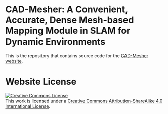 # CAD-Mesher: A Convenient, Accurate, Dense Mesh-based Mapping Module in SLAM for Dynamic Environments

This is the repository that contains source code for the [CAD-Mesher website](https://yaepiii.github.io/CAD-Mesher.github.io/).

# Website License
<a rel="license" href="http://creativecommons.org/licenses/by-sa/4.0/"><img alt="Creative Commons License" style="border-width:0" src="https://i.creativecommons.org/l/by-sa/4.0/88x31.png" /></a><br />This work is licensed under a <a rel="license" href="http://creativecommons.org/licenses/by-sa/4.0/">Creative Commons Attribution-ShareAlike 4.0 International License</a>.
